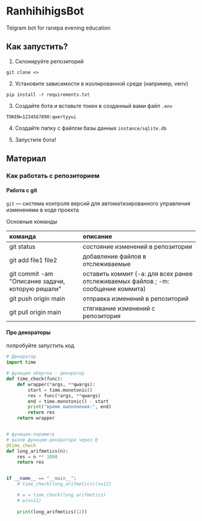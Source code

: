 # RanhihihigsBot
Telgram bot for ranepa evening education

## Как запустить?

1. Склонируйте репозиторий

```
git clone <>
```

2. Установите зависимости в изолированной среде (например, venv)

```
pip install -r requirements.txt
```

3. Создайте бота и вставьте токен в созданный вами файл `.env`

```
TOKEN=1234567890:qwertyyui
```

4. Создайте папку с файлом базы данных `instance/sqlite.db`

5. Запустите бота!

## Материал

### Как работать с репозиторием

#### Работа с git

`git` — система контроля версий для автоматизированного управления измененями в коде проекта

Основные команды

команда | описание
:-- | :--
git status | состояние изменений в репозитории
git add file1 file2 | добавление файлов в отслеживаемые
git commit -am "Описание задачи, которую решали" | оставить коммит (-a: для всех ранее отслеживаемых файлов ; -m: сообщение коммита) 
git push origin main | отправка изменений в репозиторий
git pull origin main | стягивание изменений с репозитория

#### Про декораторы

попробуйте запустить код

```Python
# Декоратор
import time

# функция обертка - декоратор
def time_check(func):
    def wrapper(*args, **qwargs):
        start = time.monotonic()
        res = func(*args, **qwargs)
        end = time.monotonic() - start
        print("время выполнения:", end)
        return res
    return wrapper


# функция-параметр
# вызов функции-декоратора через @
@time_check
def long_arifmetics(n):
    res = n ** 1000
    return res


if __name__ == "__main__":
    # time_check(long_arifmetics)(n=12)

    # w = time_check(long_arifmetics)
    # w(n=12)
    
    print(long_arifmetics(12))
```
